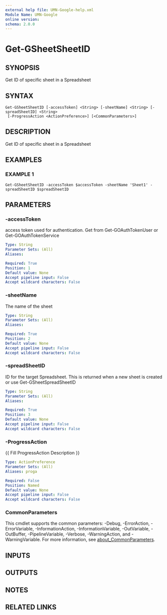 ```yaml
---
external help file: UMN-Google-help.xml
Module Name: UMN-Google
online version:
schema: 2.0.0
---
```


# Get-GSheetSheetID

## SYNOPSIS
Get ID of specific sheet in a Spreadsheet

## SYNTAX

```
Get-GSheetSheetID [-accessToken] <String> [-sheetName] <String> [-spreadSheetID] <String>
 [-ProgressAction <ActionPreference>] [<CommonParameters>]
```

## DESCRIPTION
Get ID of specific sheet in a Spreadsheet

## EXAMPLES

### EXAMPLE 1
```
Get-GSheetSheetID -accessToken $accessToken -sheetName 'Sheet1' -spreadSheetID $spreadSheetID
```

## PARAMETERS

### -accessToken
access token used for authentication. 
Get from Get-GOAuthTokenUser or Get-GOAuthTokenService

```yaml
Type: String
Parameter Sets: (All)
Aliases:

Required: True
Position: 1
Default value: None
Accept pipeline input: False
Accept wildcard characters: False
```

### -sheetName
The name of the sheet

```yaml
Type: String
Parameter Sets: (All)
Aliases:

Required: True
Position: 2
Default value: None
Accept pipeline input: False
Accept wildcard characters: False
```

### -spreadSheetID
ID for the target Spreadsheet. 
This is returned when a new sheet is created or use Get-GSheetSpreadSheetID

```yaml
Type: String
Parameter Sets: (All)
Aliases:

Required: True
Position: 3
Default value: None
Accept pipeline input: False
Accept wildcard characters: False
```

### -ProgressAction
{{ Fill ProgressAction Description }}

```yaml
Type: ActionPreference
Parameter Sets: (All)
Aliases: proga

Required: False
Position: Named
Default value: None
Accept pipeline input: False
Accept wildcard characters: False
```

### CommonParameters
This cmdlet supports the common parameters: -Debug, -ErrorAction, -ErrorVariable, -InformationAction, -InformationVariable, -OutVariable, -OutBuffer, -PipelineVariable, -Verbose, -WarningAction, and -WarningVariable. For more information, see [about_CommonParameters](http://go.microsoft.com/fwlink/?LinkID=113216).

## INPUTS

## OUTPUTS

## NOTES

## RELATED LINKS
